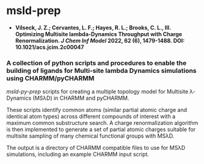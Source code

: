 # msld-prep
  - __Vilseck, J. Z.; Cervantes, L. F.; Hayes, R. L.; Brooks, C. L., III. Optimizing Multisite lambda-Dynamics Throughput with Charge Renormalization. *J Chem Inf Model* 2022, 62 (6), 1479-1488. DOI: 10.1021/acs.jcim.2c00047__

### A collection of python scripts and procedures to enable the building of ligands for Multi-site lambda Dynamics simulations using CHARMM/pyCHARMM

*msld-py-prep* scripts for creating a multiple topology model for Multisite λ-Dynamics (MSλD) in CHARMM and pyCHARMM. 

These scripts identify common atoms (similar partial atomic charge and identical atom types) across different compounds of interest with a maximum common substructure search. A charge renormalization algorithm is then implemented to generate a set of partial atomic charges suitable for multisite sampling of many chemical functional groups with MSλD. 

The output is a directory of CHARMM compatible files to use for MSλD simulations, including an example CHARMM input script. 
